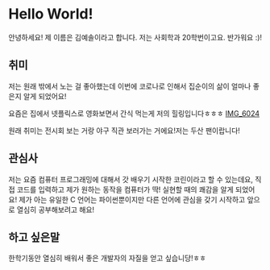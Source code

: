 # Hello World!
안녕하세요! 제 이름은 김예솔이라고 합니다. 저는 사회학과 20학번이고요. 반가워요 :)!


## 취미
저는 원래 밖에서 노는 걸 좋아했는데 이번에 코로나로 인해서 집순이의 삶이 얼마나 좋은지 알게 되었어요!

요즘은 집에서 넷플릭스로 영화보면서 간식 먹는게 저의 힐링입니다ㅎㅎㅎ
[IMG_6024](https://user-images.githubusercontent.com/81664070/113086884-851e6280-921d-11eb-99c0-d549e485f153.PNG)

원래 취미는 전시회 보는 거랑 야구 직관 보러가는 거에요!저는 두산 팬이랍니다!

## 관심사
저는 요즘 컴퓨터 프로그래밍에 대해서 갓 배우기 시작한 코린이라고 할 수 있는데요, 직접 코드를 입력하고 제가 원하는 동작을 컴퓨터가 딱! 실현할 때의 쾌감을 알게 되었어요! 제가 아는 유일한 C 언어는 파이썬뿐이지만 다른 언어에 관심을 갖기 시작하고 앞으로 열심히 공부해보려고 해요!

## 하고 싶은말
한학기동안 열심히 배워서 좋은 개발자의 자질을 얻고 싶습니당!ㅎㅎ
